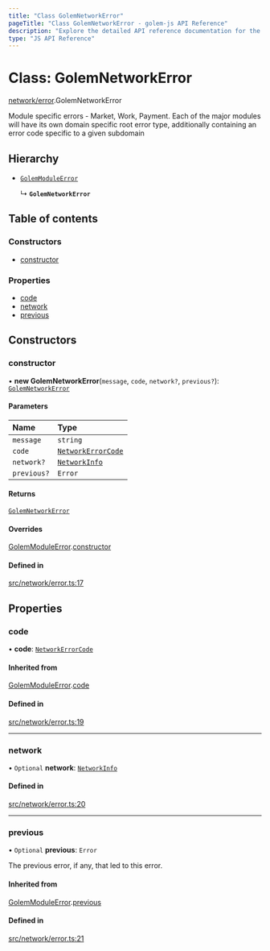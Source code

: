 ```yaml
---
title: "Class GolemNetworkError"
pageTitle: "Class GolemNetworkError - golem-js API Reference"
description: "Explore the detailed API reference documentation for the Class GolemNetworkError within the golem-js SDK for the Golem Network."
type: "JS API Reference"
---
```

# Class: GolemNetworkError

[network/error](../modules/network_error).GolemNetworkError

Module specific errors - Market, Work, Payment.
Each of the major modules will have its own domain specific root error type,
additionally containing an error code specific to a given subdomain

## Hierarchy

- [`GolemModuleError`](error_golem_error.GolemModuleError)

  ↳ **`GolemNetworkError`**

## Table of contents

### Constructors

- [constructor](network_error.GolemNetworkError#constructor)

### Properties

- [code](network_error.GolemNetworkError#code)
- [network](network_error.GolemNetworkError#network)
- [previous](network_error.GolemNetworkError#previous)

## Constructors

### constructor

• **new GolemNetworkError**(`message`, `code`, `network?`, `previous?`): [`GolemNetworkError`](network_error.GolemNetworkError)

#### Parameters

| Name | Type |
| :------ | :------ |
| `message` | `string` |
| `code` | [`NetworkErrorCode`](../enums/network_error.NetworkErrorCode) |
| `network?` | [`NetworkInfo`](../interfaces/network_network.NetworkInfo) |
| `previous?` | `Error` |

#### Returns

[`GolemNetworkError`](network_error.GolemNetworkError)

#### Overrides

[GolemModuleError](error_golem_error.GolemModuleError).[constructor](error_golem_error.GolemModuleError#constructor)

#### Defined in

[src/network/error.ts:17](https://github.com/golemfactory/golem-js/blob/4182943/src/network/error.ts#L17)

## Properties

### code

• **code**: [`NetworkErrorCode`](../enums/network_error.NetworkErrorCode)

#### Inherited from

[GolemModuleError](error_golem_error.GolemModuleError).[code](error_golem_error.GolemModuleError#code)

#### Defined in

[src/network/error.ts:19](https://github.com/golemfactory/golem-js/blob/4182943/src/network/error.ts#L19)

___

### network

• `Optional` **network**: [`NetworkInfo`](../interfaces/network_network.NetworkInfo)

#### Defined in

[src/network/error.ts:20](https://github.com/golemfactory/golem-js/blob/4182943/src/network/error.ts#L20)

___

### previous

• `Optional` **previous**: `Error`

The previous error, if any, that led to this error.

#### Inherited from

[GolemModuleError](error_golem_error.GolemModuleError).[previous](error_golem_error.GolemModuleError#previous)

#### Defined in

[src/network/error.ts:21](https://github.com/golemfactory/golem-js/blob/4182943/src/network/error.ts#L21)
